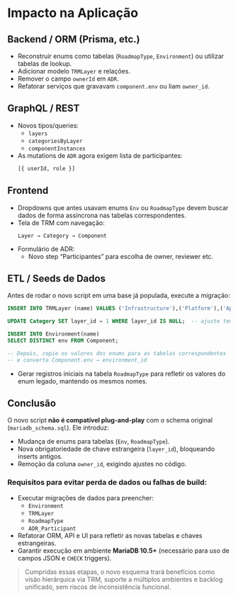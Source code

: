 # Impacto na Aplicação

## Backend / ORM (Prisma, etc.)

- Reconstruir enums como tabelas (`RoadmapType`, `Environment`) ou utilizar tabelas de lookup.
- Adicionar modelo `TRMLayer` e relações.
- Remover o campo `ownerId` em `ADR`.
- Refatorar serviços que gravavam `component.env` ou liam `owner_id`.

## GraphQL / REST

- Novos tipos/queries:
  - `layers`
  - `categoriesByLayer`
  - `componentInstances`
- As mutations de `ADR` agora exigem lista de participantes:
  ```graphql
  [{ userId, role }]
  ```

## Frontend

- Dropdowns que antes usavam enums `Env` ou `RoadmapType` devem buscar dados de forma assíncrona nas tabelas correspondentes.
- Tela de TRM com navegação:
  ```
  Layer → Category → Component
  ```
- Formulário de ADR:
  - Novo step “Participantes” para escolha de owner, reviewer etc.

## ETL / Seeds de Dados

Antes de rodar o novo script em uma base já populada, execute a migração:

```sql
INSERT INTO TRMLayer (name) VALUES ('Infrastructure'),('Platform'),('Application');

UPDATE Category SET layer_id = 1 WHERE layer_id IS NULL;  -- ajuste temporário

INSERT INTO Environment(name)
SELECT DISTINCT env FROM Component;

-- Depois, copie os valores dos enums para as tabelas correspondentes
-- e converta Component.env → environment_id
```

- Gerar registros iniciais na tabela `RoadmapType` para refletir os valores do enum legado, mantendo os mesmos nomes.

## Conclusão

O novo script **não é compatível plug-and-play** com o schema original (`mariadb_schema.sql`). Ele introduz:

- Mudança de enums para tabelas (`Env`, `RoadmapType`).
- Nova obrigatoriedade de chave estrangeira (`layer_id`), bloqueando inserts antigos.
- Remoção da coluna `owner_id`, exigindo ajustes no código.

### Requisitos para evitar perda de dados ou falhas de build:

- Executar migrações de dados para preencher:
  - `Environment`
  - `TRMLayer`
  - `RoadmapType`
  - `ADR_Participant`
- Refatorar ORM, API e UI para refletir as novas tabelas e chaves estrangeiras.
- Garantir execução em ambiente **MariaDB 10.5+** (necessário para uso de campos JSON e `CHECK` triggers).

> Cumpridas essas etapas, o novo esquema trará benefícios como visão hierárquica via TRM, suporte a múltiplos ambientes e backlog unificado, sem riscos de inconsistência funcional.
